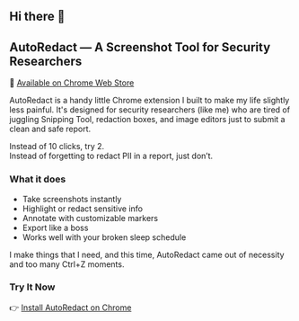 ## Hi there 👋

## AutoRedact — A Screenshot Tool for Security Researchers

🔗 [Available on Chrome Web Store](https://chromewebstore.google.com/detail/autoredact/pnjfdkbhcnabpiikhpamffpnlhomiepo)

AutoRedact is a handy little Chrome extension I built to make my life slightly less painful. It's designed for security researchers (like me) who are tired of juggling Snipping Tool, redaction boxes, and image editors just to submit a clean and safe report.

Instead of 10 clicks, try 2.  
Instead of forgetting to redact PII in a report, just don’t.  

###  What it does

- Take screenshots instantly  
- Highlight or redact sensitive info   
- Annotate with customizable markers  
- Export like a boss  
- Works well with your broken sleep schedule


I make things that I need, and this time, AutoRedact came out of necessity and too many Ctrl+Z moments.

### Try It Now

👉 [Install AutoRedact on Chrome](https://chromewebstore.google.com/detail/autoredact/pnjfdkbhcnabpiikhpamffpnlhomiepo)

